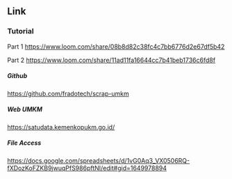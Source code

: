 ## Link

### Tutorial
Part 1
https://www.loom.com/share/08b8d82c38fc4c7bb6776d2e67df5b42

Part 2
https://www.loom.com/share/11ad11fa16644cc7b41beb1736c6fd8f

##### Github
https://github.com/fradotech/scrap-umkm

##### Web UMKM
https://satudata.kemenkopukm.go.id/

##### File Access
https://docs.google.com/spreadsheets/d/1vG0Aq3_VX0506RQ-fXDozKoFZKB9jwuqPfS986pftNI/edit#gid=1649978894
